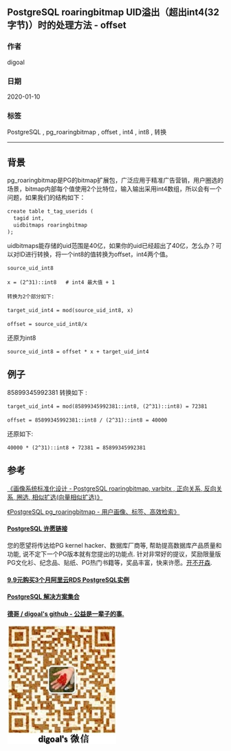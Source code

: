## PostgreSQL roaringbitmap UID溢出（超出int4(32字节)）时的处理方法 - offset    
                                                                                                             
### 作者                                                                    
digoal                                                                                                             
                                                                                                             
### 日期                                                                                                             
2020-01-10                                                                                                         
                                                                                                             
### 标签                                                                                                             
PostgreSQL , pg_roaringbitmap , offset , int4 , int8 , 转换  
                                                                                                             
----                                                                                                             
                                                                                                             
## 背景    
pg_roaringbitmap是PG的bitmap扩展包，广泛应用于精准广告营销，用户圈选的场景，bitmap内部每个值使用2个比特位，输入输出采用int4数组，所以会有一个问题，如果我们的结构如下：  
  
```  
create table t_tag_userids (  
  tagid int,  
  uidbitmaps roaringbitmap  
);  
```  
  
uidbitmaps能存储的uid范围是40亿，如果你的uid已经超出了40亿，怎么办？可以对ID进行转换，将一个int8的值转换为offset，int4两个值。  
  
```  
source_uid_int8  
  
x = (2^31)::int8   # int4 最大值 + 1   
  
转换为2个部分如下:  
  
target_uid_int4 = mod(source_uid_int8, x)     
  
offset = source_uid_int8/x    
```  
  
还原为int8     
  
```  
source_uid_int8 = offset * x + target_uid_int4  
```  
  
## 例子  
  
  
85899345992381 转换如下 :   
  
```  
target_uid_int4 = mod(85899345992381::int8, (2^31)::int8) = 72381  
  
offset = 85899345992381::int8 / (2^31)::int8 = 40000  
```  
  
还原如下:  
  
```  
40000 * (2^31)::int8 + 72381 = 85899345992381  
```  
  
## 参考
[《画像系统标准化设计 - PostgreSQL roaringbitmap, varbitx , 正向关系, 反向关系, 圈选, 相似扩选(向量相似扩选)》](../201911/20191128_02.md)  
  
[《PostgreSQL pg_roaringbitmap - 用户画像、标签、高效检索》](../201911/20191118_01.md)  
  
  
  
  
  
  
  
  
  
  
  
  
  
  
  
  
  
  
  
  
  
  
  
  
  
  
  
  
  
  
  
  
  
  
  
  
  
  
  
  
  
  
  
  
  
  
  
  
  
  
  
  
  
  
#### [PostgreSQL 许愿链接](https://github.com/digoal/blog/issues/76 "269ac3d1c492e938c0191101c7238216")
您的愿望将传达给PG kernel hacker、数据库厂商等, 帮助提高数据库产品质量和功能, 说不定下一个PG版本就有您提出的功能点. 针对非常好的提议，奖励限量版PG文化衫、纪念品、贴纸、PG热门书籍等，奖品丰富，快来许愿。[开不开森](https://github.com/digoal/blog/issues/76 "269ac3d1c492e938c0191101c7238216").  
  
  
#### [9.9元购买3个月阿里云RDS PostgreSQL实例](https://www.aliyun.com/database/postgresqlactivity "57258f76c37864c6e6d23383d05714ea")
  
  
#### [PostgreSQL 解决方案集合](https://yq.aliyun.com/topic/118 "40cff096e9ed7122c512b35d8561d9c8")
  
  
#### [德哥 / digoal's github - 公益是一辈子的事.](https://github.com/digoal/blog/blob/master/README.md "22709685feb7cab07d30f30387f0a9ae")
  
  
![digoal's wechat](../pic/digoal_weixin.jpg "f7ad92eeba24523fd47a6e1a0e691b59")
  
